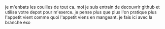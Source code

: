  je m'enbats les couilles de tout ca.
 moi je suis entrain de decouvrir github et utilise votre depot  pour m'exerce.
 je pense plus que plus l'on pratique plus l'appetit vient
 comme quoi l'appetit viens en mangeant.
 je fais ici avec la branche exo
